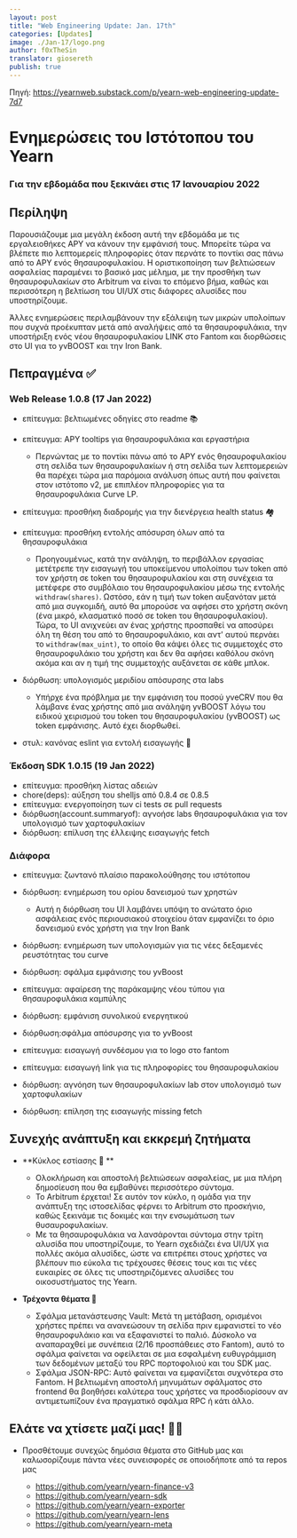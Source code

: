 ```yaml
---
layout: post
title: "Web Engineering Update: Jan. 17th"
categories: [Updates]
image: ./Jan-17/logo.png
author: f0xTheSin
translator: giosereth
publish: true
---
```


Πηγή: https://yearnweb.substack.com/p/yearn-web-engineering-update-7d7

# Ενημερώσεις του Ιστότοπου του Yearn

### Για την εβδομάδα που ξεκινάει στις 17 Ιανουαρίου 2022

## **Περίληψη**

Παρουσιάζουμε μια μεγάλη έκδοση αυτή την εβδομάδα με τις εργαλειοθήκες APY να κάνουν την εμφάνισή τους. Μπορείτε τώρα να βλέπετε πιο λεπτομερείς πληροφορίες όταν περνάτε το ποντίκι σας πάνω από το APY ενός θησαυροφυλακίου. Η οριστικοποίηση των βελτιώσεων ασφαλείας παραμένει το βασικό μας μέλημα, με την προσθήκη των θησαυροφυλακίων στο Arbitrum να είναι το επόμενο βήμα, καθώς και περισσότερη η βελτίωση του UI/UX στις διάφορες αλυσίδες που υποστηρίζουμε.

Άλλες ενημερώσεις περιλαμβάνουν την εξάλειψη των μικρών υπολοίπων που συχνά προέκυπταν μετά από αναλήψεις από τα θησαυροφυλάκια, την υποστήριξη ενός νέου θησαυροφυλακίου LINK στο Fantom και διορθώσεις στο UI για το yvBOOST και την Iron Bank.

## **Πεπραγμένα ✅**

### **Web Release 1.0.8 (17 Jan 2022)**

- επίτευγμα: βελτιωμένες οδηγίες στο readme 📚
- επίτευγμα: APY tooltips για θησαυροφυλάκια και εργαστήρια

  - Περνώντας με το ποντίκι πάνω από το APY ενός θησαυροφυλακίου στη σελίδα των θησαυροφυλακίων ή στη σελίδα των λεπτομερειών θα παρέχει τώρα μια παρόμοια ανάλυση όπως αυτή που φαίνεται στον ιστότοπο v2, με επιπλέον πληροφορίες για τα θησαυροφυλάκια Curve LP.

- επίτευγμα: προσθήκη διαδρομής για την διενέργεια health status 🏘️
- επίτευγμα: προσθήκη εντολής απόσυρση όλων από τα θησαυροφυλάκια

  - Προηγουμένως, κατά την ανάληψη, το περιβάλλον εργασίας μετέτρεπε την εισαγωγή του υποκείμενου υπολοίπου των token από τον χρήστη σε token του θησαυροφυλακίου και στη συνέχεια τα μετέφερε στο συμβόλαιο του θησαυροφυλακίου μέσω της εντολής `withdraw(shares)`. Ωστόσο, εάν η τιμή των token αυξανόταν μετά από μια συγκομιδή, αυτό θα μπορούσε να αφήσει στο χρήστη σκόνη (ένα μικρό, κλασματικό ποσό σε token του θησαυροφυλακίου). Τώρα, το UI ανιχνεύει αν ένας χρήστης προσπαθεί να αποσύρει όλη τη θέση του από το θησαυροφυλάκιο, και αντ' αυτού περνάει το `withdraw(max_uint)`, το οποίο θα κάψει όλες τις συμμετοχές στο θησαυροφυλάκιο του χρήστη και δεν θα αφήσει καθόλου σκόνη ακόμα και αν η τιμή της συμμετοχής αυξάνεται σε κάθε μπλοκ.

- διόρθωση: υπολογισμός μεριδίου απόσυρσης στα labs

  - Υπήρχε ένα πρόβλημα με την εμφάνιση του ποσού yveCRV που θα λάμβανε ένας χρήστης από μια ανάληψη yvBOOST λόγω του ειδικού χειρισμού του token του θησαυροφυλακίου (yvBOOST) ως token εμφάνισης. Αυτό έχει διορθωθεί.

- στυλ: κανόνας eslint για εντολή εισαγωγής 📝

### **Έκδοση SDK 1.0.15 (19 Jan 2022)**

- επίτευγμα: προσθήκη λίστας αδειών
- chore(deps): αύξηση του shelljs από 0.8.4 σε 0.8.5
- επίτευγμα: ενεργοποίηση των ci tests σε pull requests
- διόρθωση(account.summaryof): αγνοήσε labs θησαυροφυλάκια για τον υπολογισμό των χαρτοφυλακίων
- διόρθωση: επίλυση της έλλειψης εισαγωγής fetch

### **Διάφορα**

- επίτευγμα: ζωντανό πλαίσιο παρακολούθησης του ιστότοπου
- διόρθωση: ενημέρωση του ορίου δανεισμού των χρηστών

  - Αυτή η διόρθωση του UI λαμβάνει υπόψη το ανώτατο όριο ασφάλειας ενός περιουσιακού στοιχείου όταν εμφανίζει το όριο δανεισμού ενός χρήστη για την Iron Bank

- διόρθωση: ενημέρωση των υπολογισμών για τις νέες δεξαμενές ρευστότητας του curve
- διόρθωση: σφάλμα εμφάνισης του yvBoost
- επίτευγμα: αφαίρεση της παράκαμψης νέου τύπου για θησαυροφυλάκια καμπύλης
- διόρθωση: εμφάνιση συνολικού ενεργητικού
- διόρθωση:σφάλμα απόσυρσης για το yvBoost
- επίτευγμα: εισαγωγή συνδέσμου για το logo στο fantom 
- επίτευγμα: εισαγωγή link για τις πληροφορίες του θησαυροφυλακίου
- διόρθωση: αγνόηση των θησαυροφυλακίων lab στον υπολογισμό των χαρτοφυλακίων
- διόρθωση: επίληση της εισαγωγής missing fetch

## **Συνεχής ανάπτυξη και εκκρεμή ζητήματα**

- **Κύκλος εστίασης 🎯 **

  - Ολοκλήρωση και αποστολή βελτιώσεων ασφαλείας, με μια πλήρη δημοσίευση που θα εμβαθύνει περισσότερο σύντομα.
  - Το Arbitrum έρχεται! Σε αυτόν τον κύκλο, η ομάδα για την ανάπτυξη της ιστοσελίδας φέρνει το Arbitrum στο προσκήνιο, καθώς ξεκινάμε τις δοκιμές και την ενσωμάτωση των θυσαυροφυλακίων.
  - Με τα θησαυροφυλάκια να λανσάρονται σύντομα στην τρίτη αλυσίδα που υποστηρίζουμε, το Yearn σχεδιάζει ένα UI/UX για πολλές ακόμα αλυσίδες, ώστε να επιτρέπει στους χρήστες να βλέπουν πιο εύκολα τις τρέχουσες θέσεις τους και τις νέες ευκαιρίες σε όλες τις υποστηριζόμενες αλυσίδες του οικοσυστήματος της Yearn.
  
- **Τρέχοντα θέματα 🐛**

  - Σφάλμα μετανάστευσης Vault: Μετά τη μετάβαση, ορισμένοι χρήστες πρέπει να ανανεώσουν τη σελίδα πριν εμφανιστεί το νέο θησαυροφυλάκιο και να εξαφανιστεί το παλιό. Δύσκολο να αναπαραχθεί με συνέπεια (2/16 προσπάθειες στο Fantom), αυτό το σφάλμα φαίνεται να οφείλεται σε μια εσφαλμένη ευθυγράμμιση των δεδομένων μεταξύ του RPC πορτοφολιού και του SDK μας.
  - Σφάλμα JSON-RPC: Αυτό φαίνεται να εμφανίζεται συχνότερα στο Fantom. Η βελτιωμένη αποστολή μηνυμάτων σφάλματος στο frontend θα βοηθήσει καλύτερα τους χρήστες να προσδιορίσουν αν αντιμετωπίζουν ένα πραγματικό σφάλμα RPC ή κάτι άλλο.

## **Ελάτε να χτίσετε μαζί μας!  :man_mechanic:**

- Προσθέτουμε συνεχώς δημόσια θέματα στο GitHub μας και καλωσορίζουμε πάντα νέες συνεισφορές σε οποιοδήποτε από τα repos μας

  - https://github.com/yearn/yearn-finance-v3
  - https://github.com/yearn/yearn-sdk
  - https://github.com/yearn/yearn-exporter
  - https://github.com/yearn/yearn-lens
  - https://github.com/yearn/yearn-meta
